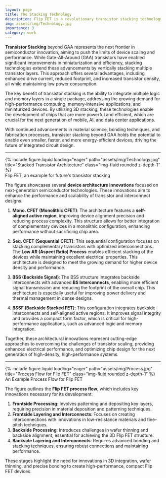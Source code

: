 ```yaml
---
layout: page
title: The Stacking Technology
description: Flip FET is a revolutionary transistor stacking technology
img: assets/img/Technology.jpg
importance: 3
category: work
---
```

**Transistor Stacking** beyond GAA represents the next frontier in semiconductor innovation, aiming to push the limits of device scaling and performance. While Gate-All-Around (GAA) transistors have enabled significant improvements in miniaturization and efficiency, stacking technologies extend these advancements by vertically stacking multiple transistor layers. This approach offers several advantages, including enhanced drive current, reduced footprint, and increased transistor density, all while maintaining low power consumption.

The key benefit of transistor stacking is the ability to integrate multiple logic and memory layers in a single package, addressing the growing demand for high-performance computing, memory-intensive applications, and miniaturized devices. By utilizing 3D stacking, these technologies enable the development of chips that are more powerful and efficient, which are crucial for the next generation of mobile, AI, and data center applications.

With continued advancements in material science, bonding techniques, and fabrication processes, transistor stacking beyond GAA holds the potential to enable even smaller, faster, and more energy-efficient devices, driving the future of integrated circuit design.


---
<div class="row">
    <div class="col-sm mt-3 mt-md-0">
        {% include figure.liquid loading="eager" path="assets/img/Technology.jpg" title="Stacked Transistor Architecture" class="img-fluid rounded z-depth-1" %}
    </div>
</div>
<div class="caption">
   Flip FET, an example for future's transistor stacking
</div>

The figure showcases several **device architecture innovations** focused on next-generation semiconductor technologies. These innovations aim to enhance the performance and scalability of transistor and interconnect designs.

1. **Mono. CFET (Monolithic CFET)**: The architecture features a **self-aligned active region**, improving device alignment precision and reducing process complexity. This structure allows for better integration of complementary devices in a monolithic configuration, enhancing performance without sacrificing chip area.

2. **Seq. CFET (Sequential CFET)**: This sequential configuration focuses on stacking complementary transistors with optimized interconnections. The **Low AR (Aspect Ratio) Process** enables efficient stacking of the devices while maintaining excellent electrical properties. This architecture is designed to meet the growing demand for higher device density and performance.

3. **BSS (Backside Signal)**: The BSS structure integrates backside interconnects with advanced **BS Interconnects**, enabling more efficient signal transmission and reducing the footprint of the overall chip. This architecture is especially useful for improving power delivery and thermal management in dense designs.

4. **BSSF (Backside Stacked FET)**: This configuration integrates backside interconnects and self-aligned active regions. It improves signal integrity and provides a compact form factor, which is critical for high-performance applications, such as advanced logic and memory integration.

Together, these architectural innovations represent cutting-edge approaches to overcoming the challenges of transistor scaling, providing enhanced electrical performance, and optimizing chip design for the next generation of high-density, high-performance systems.

---

<div class="row">
    <div class="col-sm mt-3 mt-md-0">
        {% include figure.liquid loading="eager" path="assets/img/Process.jpg" title="Process Flow for Flip FET" class="img-fluid rounded z-depth-1" %}
    </div>
</div>
<div class="caption">
   An Example Process Flow for Flip FET 
</div>

The figure outlines the **Flip FET process flow**, which includes key innovations necessary for its development:

1. **Frontside Processing**: Involves patterning and depositing key layers, requiring precision in material deposition and patterning techniques.
2. **Frontside Layering and Interconnects**: Focuses on creating interconnections with innovations in low-resistance materials and fine-pitch techniques.
3. **Backside Processing**: Introduces challenges in wafer thinning and backside alignment, essential for achieving the 3D Flip FET structure.
4. **Backside Layering and Interconnects**: Requires advanced bonding and stacking techniques, ensuring robust connections and maintaining performance.

These stages highlight the need for innovations in 3D integration, wafer thinning, and precise bonding to create high-performance, compact Flip FET devices.